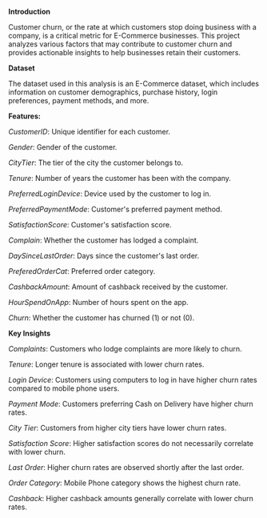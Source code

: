 **Introduction**

Customer churn, or the rate at which customers stop doing business with a company, is a critical metric for E-Commerce businesses. This project analyzes various factors that may contribute to customer churn and provides actionable insights to help businesses retain their customers.

**Dataset**

The dataset used in this analysis is an E-Commerce dataset, which includes information on customer demographics, purchase history, login preferences, payment methods, and more.

**Features:**

_CustomerID_: Unique identifier for each customer.

_Gender_: Gender of the customer.

_CityTier_: The tier of the city the customer belongs to.

_Tenure_: Number of years the customer has been with the company.

_PreferredLoginDevice_: Device used by the customer to log in.

_PreferredPaymentMode_: Customer's preferred payment method.

_SatisfactionScore_: Customer's satisfaction score.

_Complain_: Whether the customer has lodged a complaint.

_DaySinceLastOrder_: Days since the customer's last order.

_PreferedOrderCat_: Preferred order category.

_CashbackAmount_: Amount of cashback received by the customer.

_HourSpendOnApp_: Number of hours spent on the app.

_Churn_: Whether the customer has churned (1) or not (0).

**Key Insights**

_Complaints_: Customers who lodge complaints are more likely to churn.

_Tenure_: Longer tenure is associated with lower churn rates.

_Login Device_: Customers using computers to log in have higher churn rates compared to mobile phone users.

_Payment Mode_: Customers preferring Cash on Delivery have higher churn rates.

_City Tier_: Customers from higher city tiers have lower churn rates.

_Satisfaction Score_: Higher satisfaction scores do not necessarily correlate with lower churn.

_Last Order_: Higher churn rates are observed shortly after the last order.

_Order Category_: Mobile Phone category shows the highest churn rate.

_Cashback_: Higher cashback amounts generally correlate with lower churn rates.
